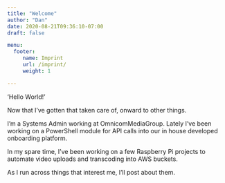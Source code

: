 ```yaml
---
title: "Welcome"
author: "Dan"
date: 2020-08-21T09:36:10-07:00
draft: false

menu:
  footer:
     name: Imprint
     url: /imprint/
     weight: 1

---
```


‘Hello World!’ 

Now that I’ve gotten that taken care of, onward to other things.

I’m a Systems Admin working at OmnicomMediaGroup.  Lately I’ve been working on a PowerShell module for API calls into our in house developed onboarding platform. 

In my spare time, I’ve been working on a few Raspberry Pi projects to automate video uploads and transcoding into AWS buckets.  

As I run across things that interest me, I’ll post about them.
